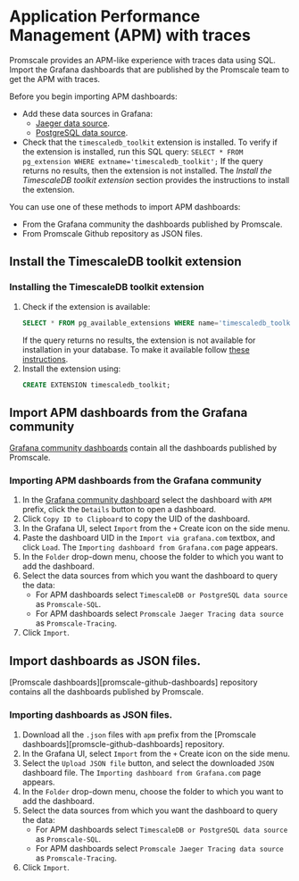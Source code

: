 # Application Performance Management (APM) with traces
Promscale provides an APM-like experience with traces data using SQL. Import the 
Grafana dashboards that are published by the Promscale team to get the APM 
with traces.

Before you begin importing APM dashboards:

* Add these data sources in Grafana:
    * [Jaeger data source][promscale-as-jaeger].
    * [PostgreSQL data source][promscale-as-postgresql].   
* Check that the `timescaledb_toolkit` extension is installed.
  To verify if the extension is installed, run this SQL query:
  `SELECT * FROM pg_extension WHERE extname='timescaledb_toolkit';` 
  If the query returns no results, then the extension is not installed. The
  *Install the TimescaleDB toolkit extension* section provides the instructions
  to install the extension.

You can use one of these methods to import APM dashboards:
*  From the Grafana community the dashboards published by Promscale.
*  From Promscale Github repository as JSON files.

## Install the TimescaleDB toolkit extension
<procedure> 

### Installing the TimescaleDB toolkit extension
1. Check if the extension is available:
   ```sql
   SELECT * FROM pg_available_extensions WHERE name='timescaledb_toolkit';
   ```
     If the query returns no results, the extension is not available for installation
     in your database. To make it available follow 
     [these instructions][install-toolkit]. 
1. Install the extension using:
   ```sql
   CREATE EXTENSION timescaledb_toolkit;
   ```
</procedure>

## Import APM dashboards from the Grafana community
[Grafana community dashboards][promscale-grafana-dashboards] contain all the
dashboards published by Promscale. 

<procedure>

### Importing APM dashboards from the Grafana community
1.  In the [Grafana community dashboard][promscale-grafana-dashboards] select 
    the dashboard with `APM` prefix, click the `Details` button to open a dashboard. 
1.  Click `Copy ID to Clipboard` to copy the UID of the dashboard.
1.  In the Grafana UI, select `Import` from the `+` Create icon on the side
    menu.
1.  Paste the dashboard UID in the `Import via grafana.com` textbox, and click
    `Load`. The `Importing dashboard from Grafana.com` page appears.
1.  In  the `Folder` drop-down menu, choose the folder to which you want to add
    the dashboard.
1.  Select the data sources from which you want the dashboard to query the data:
    * For APM dashboards select `TimescaleDB or PostgreSQL data source` as
      `Promscale-SQL`.
    * For APM dashboards select `Promscale Jaeger Tracing data source` as
      `Promscale-Tracing`.
1.  Click `Import`.

</procedure>

## Import dashboards as JSON files.

[Promscale dashboards][promscale-github-dashboards] repository contains all the
dashboards published by Promscale. 

<procedure>

### Importing dashboards as JSON files.
1.  Download all the `.json` files with `apm` prefix from the [Promscale
    dashboards][promscle-github-dashboards] repository.
1.  In the Grafana UI, select `Import` from the `+` Create icon on the side
    menu.
1.  Select the `Upload JSON file` button, and select the downloaded `JSON` dashboard
    file. The `Importing dashboard from Grafana.com` page appears.
1.  In  the `Folder` drop-down menu, choose the folder to which you want to add
    the dashboard.
1.  Select the data sources from which you want the dashboard to query the data:
    * For APM dashboards select `TimescaleDB or PostgreSQL data source` as
      `Promscale-SQL`.
    * For APM dashboards select `Promscale Jaeger Tracing data source` as
      `Promscale-Tracing`.
1.  Click `Import`.

</procedure>

[promscale-grafana-dashboards]: https://grafana.com/orgs/promscale/dashboards
[promscale-as-prometheus]:
    /visualize-data/grafana/#promscale-as-prometheus-datasource
[promscale-as-jaeger]: /visualize-data/grafana/#promscale-as-jaeger-datasource
[promscale-as-postgresql]:
    /visualize-data/grafana/#promscale-as-postgresql-datasource
[install-toolkit]:/timescaledb/latest/how-to-guides/hyperfunctions/install-toolkit
